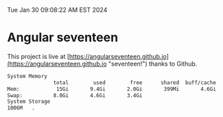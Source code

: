 Tue Jan 30 09:08:22 AM EST 2024

# Angular seventeen


This project is live at [https://angularseventeen.github.io](https://angularseventeen.github.io "seventeen!") thanks to Github.

```bash
System Memory
               total        used        free      shared  buff/cache   available
Mem:            15Gi       9.4Gi       2.0Gi       399Mi       4.6Gi       5.9Gi
Swap:          8.0Gi       4.6Gi       3.4Gi
System Storage
1006M	.
```
